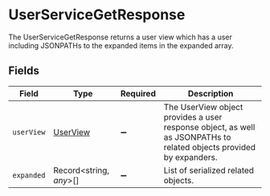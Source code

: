 # UserServiceGetResponse

 The UserServiceGetResponse returns a user view which has a user including JSONPATHs to the expanded items in the expanded array.



## Fields

| Field                                                                                                                 | Type                                                                                                                  | Required                                                                                                              | Description                                                                                                           |
| --------------------------------------------------------------------------------------------------------------------- | --------------------------------------------------------------------------------------------------------------------- | --------------------------------------------------------------------------------------------------------------------- | --------------------------------------------------------------------------------------------------------------------- |
| `userView`                                                                                                            | [UserView](../../models/shared/userview.md)                                                                           | :heavy_minus_sign:                                                                                                    |  The UserView object provides a user response object, as well as JSONPATHs to related objects provided by expanders.<br/> |
| `expanded`                                                                                                            | Record<string, *any*>[]                                                                                               | :heavy_minus_sign:                                                                                                    |  List of serialized related objects.<br/>                                                                             |